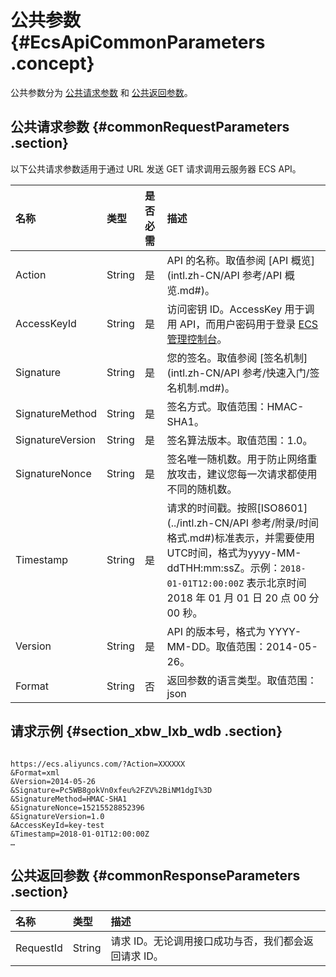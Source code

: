 # 公共参数 {#EcsApiCommonParameters .concept}

公共参数分为 [公共请求参数](#) 和 [公共返回参数](#)。

## 公共请求参数 {#commonRequestParameters .section}

以下公共请求参数适用于通过 URL 发送 GET 请求调用云服务器 ECS API。

|名称|类型|是否必需|描述|
|:-|:-|:---|:-|
|Action|String|是|API 的名称。取值参阅 [API 概览](intl.zh-CN/API 参考/API 概览.md#)。|
|AccessKeyId|String|是|访问密钥 ID。AccessKey 用于调用 API，而用户密码用于登录 [ECS管理控制台](https://ecs.console.aliyun.com/)。|
|Signature|String|是|您的签名。取值参阅 [签名机制](intl.zh-CN/API 参考/快速入门/签名机制.md#)。|
|SignatureMethod|String|是|签名方式。取值范围：HMAC-SHA1。|
|SignatureVersion|String|是|签名算法版本。取值范围：1.0。|
|SignatureNonce|String|是|签名唯一随机数。用于防止网络重放攻击，建议您每一次请求都使用不同的随机数。|
|Timestamp|String|是|请求的时间戳。按照[ISO8601](../intl.zh-CN/API 参考/附录/时间格式.md#)标准表示，并需要使用UTC时间，格式为yyyy-MM-ddTHH:mm:ssZ。示例：`2018-01-01T12:00:00Z` 表示北京时间 2018 年 01 月 01 日 20 点 00 分 00 秒。|
|Version|String|是|API 的版本号，格式为 YYYY-MM-DD。取值范围：2014-05-26。|
|Format|String|否|返回参数的语言类型。取值范围：json | xml。默认值：xml。|

## 请求示例 {#section_xbw_lxb_wdb .section}

```

https://ecs.aliyuncs.com/?Action=XXXXXX
&Format=xml
&Version=2014-05-26
&Signature=Pc5WB8gokVn0xfeu%2FZV%2BiNM1dgI%3D
&SignatureMethod=HMAC-SHA1
&SignatureNonce=15215528852396
&SignatureVersion=1.0
&AccessKeyId=key-test
&Timestamp=2018-01-01T12:00:00Z
…
```

## 公共返回参数 {#commonResponseParameters .section}

|名称|类型|描述|
|:-|:-|:-|
|RequestId|String|请求 ID。无论调用接口成功与否，我们都会返回请求 ID。|

